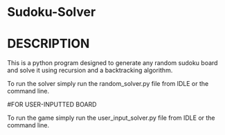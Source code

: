 # Sudoku-Solver

# DESCRIPTION
This is a python program designed to generate any random sudoku board and solve it using recursion and a backtracking algorithm.

To run the solver simply run the random_solver.py file from IDLE or the command line.

#FOR USER-INPUTTED BOARD

To run the game simply run the user_input_solver.py file from IDLE or the command line.

